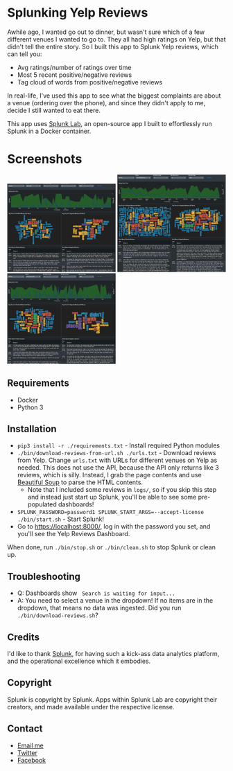 
# Splunking Yelp Reviews

Awhile ago, I wanted go out to dinner, but wasn't sure which of a few different
venues I wanted to go to.  They all had high ratings on Yelp, but that didn't
tell the entire story.  So I built this app to Splunk Yelp reviews, which can tell you:

- Avg ratings/number of ratings over time
- Most 5 recent positive/negative reviews
- Tag cloud of words from positive/negative reviews

In real-life, I've used this app to see what the biggest complaints are
about a venue (ordering over the phone), and since they didn't apply to me, 
decide I still wanted to eat there.

This app uses <a href="https://github.com/dmuth/splunk-lab">Splunk Lab</a>, an open-source 
app I built to effortlessly run Splunk in a Docker container.


# Screenshots

<a href="img/bella-italia.png"><img src="img/bella-italia.png" width="250" /></a>
<a href="img/iron-hill-brewary.png"><img src="img/iron-hill-brewary.png" width="250" /></a>
<a href="img/john-henrys.png"><img src="img/john-henrys.png" width="250" /></a>


## Requirements

- Docker
- Python 3


## Installation

- `pip3 install -r ./requirements.txt` - Install required Python modules
- `./bin/download-reviews-from-url.sh ./urls.txt` - Download reviews from Yelp. Change `urls.txt` with URLs for different venues on Yelp as needed.  This does not use the API, because the API only returns like 3 reviews, which is silly. Instead, I grab the page contents and use <a href="https://www.crummy.com/software/BeautifulSoup/bs4/doc/">Beautiful Soup</a> to parse the HTML contents.
   - Note that I included some reviews in `logs/`, so if you skip this step and instead just start up Splunk, you'll be able to see some pre-populated dashboards!
- `SPLUNK_PASSWORD=password1 SPLUNK_START_ARGS=--accept-license ./bin/start.sh` - Start Splunk!
- Go to <a href="https://localhost:8000/">https://localhost:8000/</a>, log in with the password you set, and you'll see the Yelp Reviews Dashboard.

When done, run `./bin/stop.sh` or `./bin/clean.sh` to stop Splunk or clean up.


## Troubleshooting

- Q: Dashboards show ` Search is waiting for input...`
- A: You need to select a venue in the dropdown!  If no items are in the dropdown, that means no data was ingested.  Did you run `./bin/download-reviews.sh`?


## Credits

I'd like to thank <a href="http://splunk.com/">Splunk</a>, for having such a kick-ass data
analytics platform, and the operational excellence which it embodies.


## Copyright

Splunk is copyright by Splunk.  Apps within Splunk Lab are copyright their creators,
and made available under the respective license.  


## Contact

- <a href="mailto:doug.muth@gmail.com">Email me</a>
- <a href="https://twitter.com/dmuth">Twitter</a>
- <a href="https://facebook.com/dmuth">Facebook</a>






